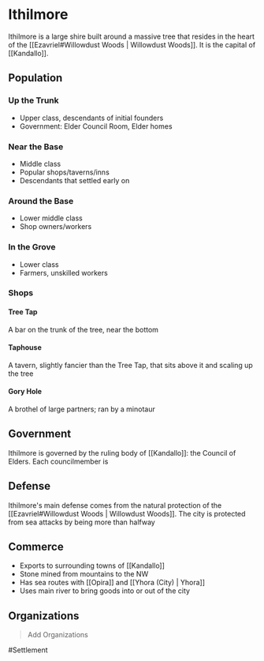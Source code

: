 # Ithilmore
Ithilmore is a large shire built around a massive tree that resides in the heart of the [[Ezavriel#Willowdust Woods | Willowdust Woods]]. It is the capital of [[Kandallo]]. 

## Population
### Up the Trunk
- Upper class, descendants of initial founders
- Government: Elder Council Room, Elder homes

### Near the Base
- Middle class
- Popular shops/taverns/inns
- Descendants that settled early on

### Around the Base
- Lower middle class
- Shop owners/workers

### In the Grove
- Lower class
- Farmers, unskilled workers

### Shops
#### Tree Tap
A bar on the trunk of the tree, near the bottom

#### Taphouse
A tavern, slightly fancier than the Tree Tap, that sits above it and scaling up the tree

#### Gory Hole
A brothel of large partners; ran by a minotaur

## Government
Ithilmore is governed by the ruling body of [[Kandallo]]: the Council of Elders. Each councilmember is 

## Defense
Ithilmore's main defense comes from the natural protection of the [[Ezavriel#Willowdust Woods | Willowdust Woods]]. The city is protected from sea attacks by being more than halfway 

## Commerce
- Exports to surrounding towns of [[Kandallo]]
- Stone mined from mountains to the NW
- Has sea routes with [[Opira]] and [[Yhora (City) | Yhora]]
- Uses main river to bring goods into or out of the city

## Organizations
> Add Organizations

#Settlement